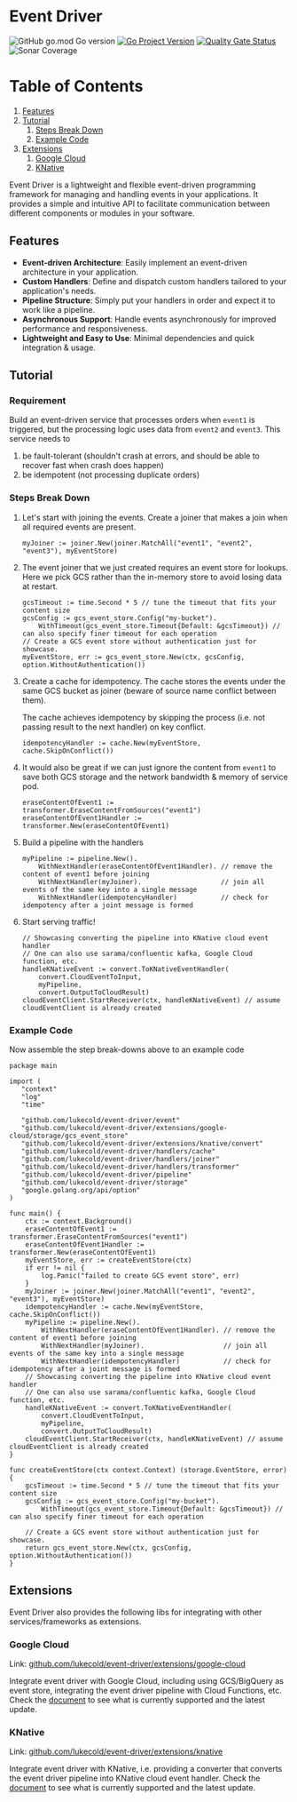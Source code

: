 # Event Driver

![GitHub go.mod Go version](https://img.shields.io/github/go-mod/go-version/lukecold/event-driver)
[![Go Project Version](https://badge.fury.io/go/github.com%2Flukecold%2Fevent-driver.svg)](https://badge.fury.io/go/github.com%2Flukecold%2Fevent-driver)
[![Quality Gate Status](https://sonarcloud.io/api/project_badges/measure?project=lukecold_event-driver&metric=alert_status)](https://sonarcloud.io/dashboard?id=lukecold_event-driver)
![Sonar Coverage](https://img.shields.io/sonar/coverage/lukecold_event-driver?server=https%3A%2F%2Fsonarcloud.io)

# Table of Contents
1. [Features](#Features)
2. [Tutorial](#Tutorial)
   1. [Steps Break Down](#Steps-Break-Down)
   2. [Example Code](#Example-Code)
3. [Extensions](#Extensions)
   1. [Google Cloud](#Google-Cloud)
   2. [KNative](#KNative)

Event Driver is a lightweight and flexible event-driven programming framework for managing and handling events in your applications. It provides a simple and intuitive API to facilitate communication between different components or modules in your software.

## Features

- **Event-driven Architecture**: Easily implement an event-driven architecture in your application.
- **Custom Handlers**: Define and dispatch custom handlers tailored to your application's needs.
- **Pipeline Structure**: Simply put your handlers in order and expect it to work like a pipeline.
- **Asynchronous Support**: Handle events asynchronously for improved performance and responsiveness.
- **Lightweight and Easy to Use**: Minimal dependencies and quick integration & usage.

## Tutorial

### Requirement

Build an event-driven service that processes orders when `event1` is triggered,
but the processing logic uses data from `event2` and `event3`.
This service needs to
1. be fault-tolerant (shouldn't crash at errors, and should be able to recover fast when crash does happen)
2. be idempotent (not processing duplicate orders)

### Steps Break Down
1. Let's start with joining the events. Create a joiner that makes a join when all required events are present.
   ```golang
   myJoiner := joiner.New(joiner.MatchAll("event1", "event2", "event3"), myEventStore)
   ```
2. The event joiner that we just created requires an event store for lookups.
   Here we pick GCS rather than the in-memory store to avoid losing data at restart.
   ```golang
   gcsTimeout := time.Second * 5 // tune the timeout that fits your content size
   gcsConfig := gcs_event_store.Config("my-bucket").
       WithTimeout(gcs_event_store.Timeout{Default: &gcsTimeout}) // can also specify finer timeout for each operation
   // Create a GCS event store without authentication just for showcase.
   myEventStore, err := gcs_event_store.New(ctx, gcsConfig, option.WithoutAuthentication())
   ```
3. Create a cache for idempotency.
   The cache stores the events under the same GCS bucket as joiner (beware of source name conflict between them).

   The cache achieves idempotency by skipping the process (i.e. not passing result to the next handler) on key conflict.
   ```golang
   idempotencyHandler := cache.New(myEventStore, cache.SkipOnConflict())
   ```
4. It would also be great if we can just ignore the content from `event1` to save
   both GCS storage and the network bandwidth & memory of service pod.
   ```golang
   eraseContentOfEvent1 := transformer.EraseContentFromSources("event1")
   eraseContentOfEvent1Handler := transformer.New(eraseContentOfEvent1)
   ```
5. Build a pipeline with the handlers
   ```golang
   myPipeline := pipeline.New().
       WithNextHandler(eraseContentOfEvent1Handler). // remove the content of event1 before joining
       WithNextHandler(myJoiner).                    // join all events of the same key into a single message
       WithNextHandler(idempotencyHandler)           // check for idempotency after a joint message is formed
   ```
6. Start serving traffic!
   ```golang
   // Showcasing converting the pipeline into KNative cloud event handler
   // One can also use sarama/confluentic kafka, Google Cloud function, etc.
   handleKNativeEvent := convert.ToKNativeEventHandler(
       convert.CloudEventToInput,
       myPipeline,
       convert.OutputToCloudResult)
   cloudEventClient.StartReceiver(ctx, handleKNativeEvent) // assume cloudEventClient is already created
   ```

### Example Code
Now assemble the step break-downs above to an example code

```golang
package main

import (
   "context"
   "log"
   "time"

   "github.com/lukecold/event-driver/event"
   "github.com/lukecold/event-driver/extensions/google-cloud/storage/gcs_event_store"
   "github.com/lukecold/event-driver/extensions/knative/convert"
   "github.com/lukecold/event-driver/handlers/cache"
   "github.com/lukecold/event-driver/handlers/joiner"
   "github.com/lukecold/event-driver/handlers/transformer"
   "github.com/lukecold/event-driver/pipeline"
   "github.com/lukecold/event-driver/storage"
   "google.golang.org/api/option"
)

func main() {
    ctx := context.Background()
    eraseContentOfEvent1 := transformer.EraseContentFromSources("event1")
    eraseContentOfEvent1Handler := transformer.New(eraseContentOfEvent1)
    myEventStore, err := createEventStore(ctx)
    if err != nil {
        log.Panic("failed to create GCS event store", err)
    }
    myJoiner := joiner.New(joiner.MatchAll("event1", "event2", "event3"), myEventStore)
    idempotencyHandler := cache.New(myEventStore, cache.SkipOnConflict())
    myPipeline := pipeline.New().
        WithNextHandler(eraseContentOfEvent1Handler). // remove the content of event1 before joining
        WithNextHandler(myJoiner).                    // join all events of the same key into a single message
        WithNextHandler(idempotencyHandler)           // check for idempotency after a joint message is formed
    // Showcasing converting the pipeline into KNative cloud event handler
    // One can also use sarama/confluentic kafka, Google Cloud function, etc.
    handleKNativeEvent := convert.ToKNativeEventHandler(
        convert.CloudEventToInput,
        myPipeline,
        convert.OutputToCloudResult)
    cloudEventClient.StartReceiver(ctx, handleKNativeEvent) // assume cloudEventClient is already created
}

func createEventStore(ctx context.Context) (storage.EventStore, error) {
    gcsTimeout := time.Second * 5 // tune the timeout that fits your content size
    gcsConfig := gcs_event_store.Config("my-bucket").
        WithTimeout(gcs_event_store.Timeout{Default: &gcsTimeout}) // can also specify finer timeout for each operation

    // Create a GCS event store without authentication just for showcase.
    return gcs_event_store.New(ctx, gcsConfig, option.WithoutAuthentication())
}
```

## Extensions
Event Driver also provides the following libs for integrating with other services/frameworks as extensions.

### Google Cloud

Link: [github.com/lukecold/event-driver/extensions/google-cloud](https://github.com/lukecold/event-driver/tree/main/extensions/google-cloud)

Integrate event driver with Google Cloud, including using GCS/BigQuery as event store,
integrating the event driver pipeline with Cloud Functions, etc.
Check the [document](https://github.com/lukecold/event-driver/tree/main/extensions/google-cloud/README.md)
to see what is currently supported and the latest update.

### KNative

Link: [github.com/lukecold/event-driver/extensions/knative](https://github.com/lukecold/event-driver/tree/main/extensions/knative)

Integrate event driver with KNative,
i.e. providing a converter that converts the event driver pipeline into KNative cloud event handler.
Check the [document](https://github.com/lukecold/event-driver/tree/main/extensions/knative/README.md)
to see what is currently supported and the latest update.
